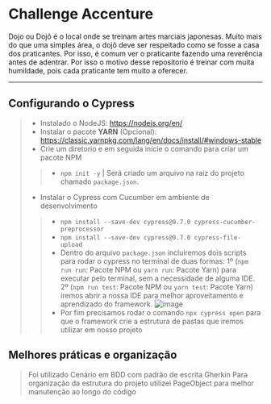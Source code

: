 # Challenge Accenture
Dojo ou Dojô é o local onde se treinam artes marciais japonesas. Muito mais do que uma simples área, o dojô deve ser respeitado como se fosse a casa dos praticantes. Por isso, é comum ver o praticante fazendo uma reverência antes de adentrar. Por isso o motivo desse repositorio é treinar com muita humildade, pois cada praticante tem muito a oferecer.

------------------------------------------------------------------------------------------------------------------------------------------------------------

## Configurando o Cypress

> - Instalado o NodeJS: https://nodejs.org/en/
> - Instalar o pacote **YARN** (Opcional): https://classic.yarnpkg.com/lang/en/docs/install/#windows-stable
> - Crie um diretorio e em seguida inicie o comando para criar um pacote NPM
>> - `npm init -y` | Será criado um arquivo na raiz do projeto chamado `package.json`.
> - Instalar o Cypress com Cucumber em ambiente de desenvolvimento
>> - `npm install --save-dev cypress@9.7.0 cypress-cucumber-preprocessor`
>> - `npm install --save-dev cypress@9.7.0 cypress-file-upload`
>> - Dentro do arquivo `package.json` incluiremos dois scripts para rodar o cypress no terminal de duas formas: 1º (`npm run run`: Pacote NPM ou `yarn run`:  Pacote Yarn) para executar pelo terminal, sem a necessidade de alguma IDE. 2º (`npm run test`: Pacote NPM ou `yarn test`: Pacote Yarn) iremos abrir a nossa IDE para melhor aproveitamento e aprendizado do framework.
>> ![image](https://user-images.githubusercontent.com/105504315/172057220-de631837-5af4-45c8-88da-a5f023a3f625.png)
>> - Por fim precisamos rodar o comando `npx cypress open` para que o framework crie a estrutura de pastas que iremos utilizar em nosso projeto

## Melhores práticas e organização
> Foi utilizado Cenário em BDD com padrão de escrita Gherkin
> Para organização da estrutura do projeto utilizei PageObject para melhor manutenção ao longo do código

